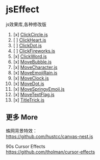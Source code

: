# jsEffect
js效果库,各种修改版

1. [x] [ClickCircle.js](https://github.com/MaxHu-arpg/jsEffect/blob/main/js/ClickCircle.js) 
2. [ ] [ClickHeart.js](https://github.com/MaxHu-arpg/jsEffect/blob/main/js/ClickHeart.js)
3. [ ] [ClickDot.js](https://github.com/MaxHu-arpg/jsEffect/blob/main/js/ClickDot.js)
4. [ ] [ClickFireworks.js](https://github.com/MaxHu-arpg/jsEffect/blob/main/js/ClickFireworks.js)
5. [x] [ClickWord.js](https://github.com/MaxHu-arpg/jsEffect/blob/main/js/ClickWord.js)
6. [x] [MoveBubble.js](https://github.com/MaxHu-arpg/jsEffect/blob/main/js/MoveBubble.js)
7. [x] [MoveCharacter.js](https://github.com/MaxHu-arpg/jsEffect/blob/main/js/MoveCharacter.js)
8. [x] [MoveEmojiRain.js](https://github.com/MaxHu-arpg/jsEffect/blob/main/js/MoveEmojiRain.js)
9. [x] [MoveClock.js](https://github.com/MaxHu-arpg/jsEffect/blob/main/js/MoveClock.js)
10. [x] [MoveDot.js](https://github.com/MaxHu-arpg/jsEffect/blob/main/js/MoveDot.js)
11. [x] [MoveSpringyEmoji.js](https://github.com/MaxHu-arpg/jsEffect/blob/main/js/MoveSpringyEmoji.js)
12. [x] [MoveTextFlag.js](https://github.com/MaxHu-arpg/jsEffect/blob/main/js/MoveTextFlag.js)
13. [x] [TitleTrick.js](https://github.com/MaxHu-arpg/jsEffect/blob/main/js/TitleTrick.js)
## 更多 More

蛛网背景特效：\
https://github.com/hustcc/canvas-nest.js

90s Cursor Effects\
https://github.com/tholman/cursor-effects
